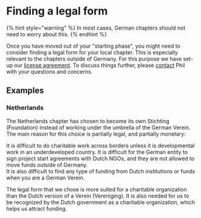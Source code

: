 # Finding a legal form

{% hint style="warning" %}
In most cases, German chapters should not need to worry about this.
{% endhint %}

Once you have moved out of your "starting phase", you might need to consider finding a legal form for your local chapter. This is especially relevant to the chapters outside of Germany. For this purpose we have set-up our [license agreement](https://correlaid.org/footer/licensecontract/). To discuss things further, please [contact](contact.md) Phil with your questions and concerns.



## Examples

### Netherlands

The Netherlands chapter has chosen to become its own Stichting \(Foundation\) instead of working under the umbrella of the German Verein. The main reason for this choice is partially legal, and partially monetary:

It is difficult to do charitable work across borders unless it is developmental work in an underdeveloped country. It is difficult for the German entity to sign project start agreements with Dutch NGOs, and they are not allowed to move funds outside of Germany.   
It is also difficult to find any type of funding from Dutch institutions or funds when you are a German Verein.

The legal form that we chose is more suited for a charitable organization than the Dutch version of a Verein \(Vereniging\). It is also needed for us to be recognized by the Dutch government as a charitable organization, which helps us attract funding.  

